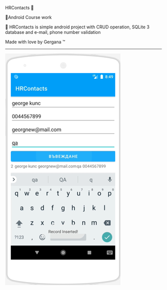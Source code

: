 HRContacts :robot: <br>

📌Android Course work <br>

📌 HRContacts is simple android project with CRUD operation, SQLite 3 database and e-mail, phone number validation <br>

Made with love by Gergana ™ <br>

-----------------------------------------------------------------------------------------------------------------------------------------------------------------------------

![alt text](https://github.com/Geritychina/HRContacts/blob/master/insert%20record.png)


